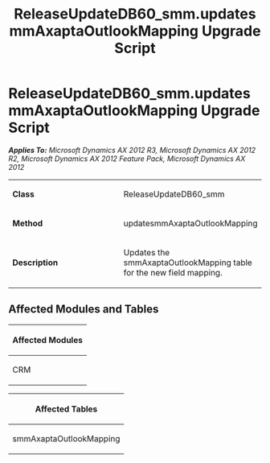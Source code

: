 ﻿---
title: ReleaseUpdateDB60_smm.updatesmmAxaptaOutlookMapping Upgrade Script
TOCTitle: ReleaseUpdateDB60_smm.updatesmmAxaptaOutlookMapping Upgrade Script
ms:assetid: bc66947c-59ab-8642-64ab-35104b142dab
ms:mtpsurl: https://msdn.microsoft.com/en-us/library/JJ686643(v=AX.60)
ms:contentKeyID: 49710851
ms.date: 05/18/2015
mtps_version: v=AX.60
---

# ReleaseUpdateDB60\_smm.updatesmmAxaptaOutlookMapping Upgrade Script 


_**Applies To:** Microsoft Dynamics AX 2012 R3, Microsoft Dynamics AX 2012 R2, Microsoft Dynamics AX 2012 Feature Pack, Microsoft Dynamics AX 2012_

<table>
<colgroup>
<col style="width: 50%" />
<col style="width: 50%" />
</colgroup>
<tbody>
<tr class="odd">
<td><p><strong>Class</strong></p></td>
<td><p>ReleaseUpdateDB60_smm</p></td>
</tr>
<tr class="even">
<td><p><strong>Method</strong></p></td>
<td><p>updatesmmAxaptaOutlookMapping</p></td>
</tr>
<tr class="odd">
<td><p><strong>Description</strong></p></td>
<td><p>Updates the smmAxaptaOutlookMapping table for the new field mapping.</p></td>
</tr>
</tbody>
</table>


## Affected Modules and Tables

<table>
<colgroup>
<col style="width: 100%" />
</colgroup>
<thead>
<tr class="header">
<th><p>Affected Modules</p></th>
</tr>
</thead>
<tbody>
<tr class="odd">
<td><p>CRM</p></td>
</tr>
</tbody>
</table>


<table>
<colgroup>
<col style="width: 100%" />
</colgroup>
<thead>
<tr class="header">
<th><p>Affected Tables</p></th>
</tr>
</thead>
<tbody>
<tr class="odd">
<td><p>smmAxaptaOutlookMapping</p></td>
</tr>
</tbody>
</table>

  


